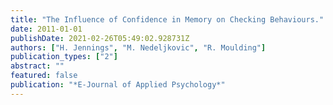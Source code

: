 ```yaml
---
title: "The Influence of Confidence in Memory on Checking Behaviours."
date: 2011-01-01
publishDate: 2021-02-26T05:49:02.928731Z
authors: ["H. Jennings", "M. Nedeljkovic", "R. Moulding"]
publication_types: ["2"]
abstract: ""
featured: false
publication: "*E-Journal of Applied Psychology*"
---
```


